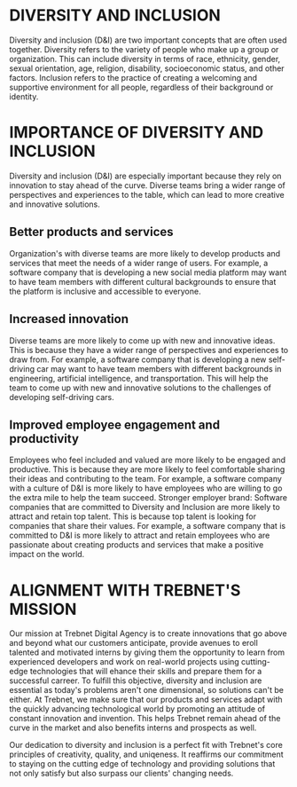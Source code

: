 # DIVERSITY AND INCLUSION
Diversity and inclusion (D&I) are two important concepts that are often used together. Diversity refers to the variety of people who make up a group or organization. 
This can include diversity in terms of race, ethnicity, gender, sexual orientation, age, religion, disability, socioeconomic status, and other factors. 
Inclusion refers to the practice of creating a welcoming and supportive environment for all people, regardless of their background or identity.

# IMPORTANCE OF DIVERSITY AND INCLUSION
Diversity and inclusion (D&I) are especially important because they rely on innovation to stay ahead of the curve. 
Diverse teams bring a wider range of perspectives and experiences to the table, which can lead to more creative and innovative solutions.

## Better products and services
Organization's with diverse teams are more likely to develop products and services that meet the needs of a wider range of users. 
For example, a software company that is developing a new social media platform may want to have team members with different cultural backgrounds to ensure that the 
platform is inclusive and accessible to everyone.

## Increased innovation 
Diverse teams are more likely to come up with new and innovative ideas. This is because they have a wider range of perspectives and experiences to draw from. 
For example, a software company that is developing a new self-driving car may want to have team members with different backgrounds in engineering, artificial intelligence, and transportation. 
This will help the team to come up with new and innovative solutions to the challenges of developing self-driving cars.

## Improved employee engagement and productivity
Employees who feel included and valued are more likely to be engaged and productive. This is because they are more likely to feel comfortable sharing
their ideas and contributing to the team. For example, a software company with a culture of D&I is more likely to have employees who are willing to go the extra mile to help the team succeed.
Stronger employer brand: Software companies that are committed to Diversity and Inclusion are more likely to attract and retain top talent. This is because top talent is looking for companies that share their values. 
For example, a software company that is committed to D&I is more likely to attract and retain employees who are passionate about creating products and services that make a positive impact on the world.

# ALIGNMENT WITH TREBNET'S MISSION
Our mission at Trebnet Digital Agency is to create innovations that go above and beyond what our customers anticipate, provide avenues to eroll talented and motivated interns by giving them the opportunity 
to learn from experienced developers and work on real-world projects using cutting-edge technologies that will ehance their skills and prepare them for a successful carreer. 
To fulfill this objective, diversity and inclusion are essential as today's problems aren't one dimensional, so solutions can't be either. 
At Trebnet, we make sure that our products and services adapt with the quickly advancing technological world by promoting an attitude of constant innovation and invention. 
This helps Trebnet remain ahead of the curve in the market and also benefits interns and prospects as well.

Our dedication to diversity and inclusion is a perfect fit with Trebnet's core principles of creativity, quality, and uniqeness. 
It reaffirms our commitment to staying on the cutting edge of technology and providing solutions that not only satisfy but also surpass our clients' changing needs.
